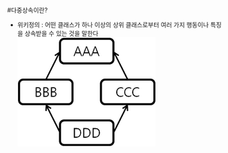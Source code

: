 #다중상속이란?

* 위키정의 : 어떤 클래스가 하나 이상의 상위 클래스로부터 여러 가지 행동이나 특징을 상속받을 수 있는 것을 말한다
![다중상속](./image/MultipleInheritance.png)